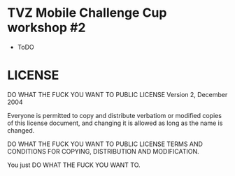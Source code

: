 # TVZ Mobile Challenge Cup workshop #2

* ToDO

# LICENSE

DO WHAT THE FUCK YOU WANT TO PUBLIC LICENSE Version 2, December 2004

Everyone is permitted to copy and distribute verbatiom or modified copies of this license document, and changing it is allowed as long as the name is changed.

DO WHAT THE FUCK YOU WANT TO PUBLIC LICENSE TERMS AND CONDITIONS FOR COPYING, DISTRIBUTION AND MODIFICATION.


You just DO WHAT THE FUCK YOU WANT TO.
